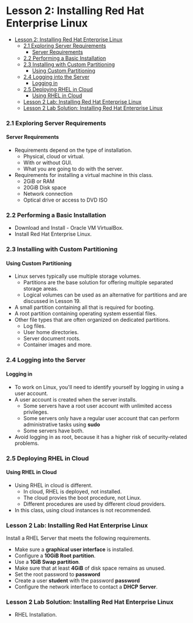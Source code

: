 # Lesson 2: Installing Red Hat Enterprise Linux

- [Lesson 2: Installing Red Hat Enterprise Linux](#lesson-2-installing-red-hat-enterprise-linux)
    - [2.1 Exploring Server Requirements](#21-exploring-server-requirements)
      - [Server Requirements](#server-requirements)
    - [2.2 Performing a Basic Installation](#22-performing-a-basic-installation)
    - [2.3 Installing with Custom Partitioning](#23-installing-with-custom-partitioning)
      - [Using Custom Partitioning](#using-custom-partitioning)
    - [2.4 Logging into the Server](#24-logging-into-the-server)
      - [Logging in](#logging-in)
    - [2.5 Deploying RHEL in Cloud](#25-deploying-rhel-in-cloud)
      - [Using RHEL in Cloud](#using-rhel-in-cloud)
    - [Lesson 2 Lab: Installing Red Hat Enterprise Linux](#lesson-2-lab-installing-red-hat-enterprise-linux)
    - [Lesson 2 Lab Solution: Installing Red Hat Enterprise Linux](#lesson-2-lab-solution-installing-red-hat-enterprise-linux)

### 2.1 Exploring Server Requirements

#### Server Requirements

- Requirements depend on the type of installation.
  - Physical, cloud or virtual.
  - With or without GUI.
  - What you are going to do with the server.
- Requirements for installing a virtual machine in this class.
  - 2GiB or RAM
  - 20GiB Disk space
  - Network connection
  - Optical drive or access to DVD ISO

### 2.2 Performing a Basic Installation

- Download and Install - Oracle VM VirtualBox.
- Install Red Hat Enterprise Linux.

### 2.3 Installing with Custom Partitioning

#### Using Custom Partitioning

- Linux serves typically use multiple storage volumes.
  - Partitions are the base solution for offering multiple separated storage areas.
  - Logical volumes can be used as an alternative for partitions and are discussed in Lesson 19.
- A small partition containing all that is required for booting.
- A root partition containing operating system essential files.
- Other file types that are often organized on dedicated partitions.
  - Log files.
  - User home directories.
  - Server document roots.
  - Container images and more.

### 2.4 Logging into the Server

#### Logging in

- To work on Linux, you'll need to identify yourself by logging in using a user account.
- A user account is created when the server installs.
  - Some servers have a root user account with unlimited access privileges.
  - Some servers only have a regular user account that can perform administrative tasks using **sudo**
  - Some servers have both.
- Avoid logging in as root, because it has a higher risk of security-related problems.

### 2.5 Deploying RHEL in Cloud

#### Using RHEL in Cloud

- Using RHEL in cloud is different.
  - In cloud, RHEL is deployed, not installed.
  - The cloud provies the boot procedure, not Linux.
  - Different procedures are used by different cloud providers.
- In this class, using cloud instances is not recommended.

### Lesson 2 Lab: Installing Red Hat Enterprise Linux

Install a RHEL Server that meets the following requirements.
- Make sure a **graphical user interface** is installed.
- Configure a **10GiB Root partition**.
- Use a **1GiB Swap partition**.
- Make sure that at least **4GiB** of disk space remains as unused.
- Set the root password to **password**
- Create a user **student** with the password **password**
- Configure the network interface to contact a **DHCP Server**.

### Lesson 2 Lab Solution: Installing Red Hat Enterprise Linux

- RHEL Installation.
